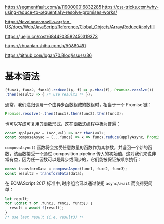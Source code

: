 https://segmentfault.com/a/1190000016832285
https://css-tricks.com/why-using-reduce-to-sequentially-resolve-promises-works/

https://developer.mozilla.org/en-US/docs/Web/JavaScript/Reference/Global_Objects/Array/Reduce#polyfill

https://juejin.cn/post/6844903582450319373

https://zhuanlan.zhihu.com/p/90850451

https://github.com/logan70/Blog/issues/36

# 基本语法

~~~js
[func1, func2, func3].reduce((p, f) => p.then(f), Promise.resolve())
.then(result3 => { /* use result3 */ });
~~~

通常，我们递归调用一个由异步函数组成的数组时，相当于一个 Promise 链：

```js
Promise.resolve().then(func1).then(func2).then(func3);
```

也可以写成可复用的函数形式，这在函数式编程中极为普遍：

~~~js
const applyAsync = (acc,val) => acc.then(val);
const composeAsync = (...funcs) => x => funcs.reduce(applyAsync, Promise.resolve(x));
~~~

`composeAsync()` 函数将会接受任意数量的函数作为其参数，并返回一个新的函数，该函数接受一个通过 composition pipeline 传入的初始值。这对我们来说非常有益，因为任一函数可以是异步或同步的，它们能被保证按顺序执行：

```js
const transformData = composeAsync(func1, func2, func3);
const result3 = transformData(data);
```

在 ECMAScript 2017 标准中, 时序组合可以通过使用 `async/await` 而变得更简单：

```js
let result;
for (const f of [func1, func2, func3]) {
  result = await f(result);
}
/* use last result (i.e. result3) */
```









